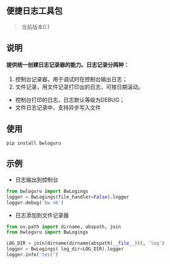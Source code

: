 ## 便捷日志工具包
> 当前版本0.1

## 说明
#### 提供统一创建日志记录器的能力。日志记录分两种：
1. 控制台记录器，用于调试时在控制台输出日志；
2. 文件记录，用文件记录打印出的日志，可按日期滚动。
- 控制台打印的日志，日志默认等级为DEBUG；
- 文件日志记录中，支持异步写入文件


## 使用
``` bash
pip install bwloguru
```


## 示例
- 日志输出到控制台
``` python
from bwloguru import BwLogings
logger = BwLogings(file_handler=False).logger
logger.debug('bw nb')
```


- 日志添加到文件记录器
``` python
from os.path import dirname, abspath, join
from bwloguru import BwLogings

LOG_DIR = join(dirname(dirname(abspath(__file__))), 'log')
logger = BwLogings( log_dir=LOG_DIR).logger
logger.info('test')

``` 
